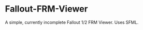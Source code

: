 Fallout-FRM-Viewer
==================

A simple, currently incomplete Fallout 1/2 FRM Viewer. Uses SFML.
